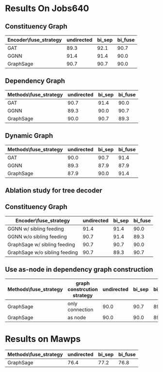 # Results On Jobs640

## Constituency Graph
| Encoder\fuse_strategy | undirected | bi_sep | bi_fuse |  
| ---- | ---- | ---- | ---- |
| GAT | 89.3 | 92.1 | 90.7 |  
| GGNN | 91.4 | 91.4 | 90.0 |
| GraphSage | 90.7 | 90.7 | 90.0 |

## Dependency Graph
| Methods\fuse_strategy | undirected | bi_sep | bi_fuse |  
| ---- | ---- | ---- | ---- |  
| GAT | 90.7 | 91.4 | 90.0 |  
| GGNN | 89.3 | 90.0 | 90.7 |  
| GraphSage | 90.0 | 90.7 | 89.3 |  

## Dynamic Graph
| Methods\fuse_strategy | undirected | bi_sep | bi_fuse |  
| ---- | ---- | ---- | ---- |  
| GAT | 90.0 | 90.7 | 91.4 |  
| GGNN | 89.3 | 87.9 | 87.9 |  
| GraphSage | 87.9 | 90.0 | 91.4 |  

## Ablation study for tree decoder

## Constituency Graph
| Encoder\fuse_strategy | undirected | bi_sep | bi_fuse |  
| ---- | ---- | ---- | ---- |
| GGNN w/ sibling feeding | 91.4 | 91.4 | 90.0 |  
| GGNN w/o sibling feeding | 90.7 | 91.4 | 89.3 |  
| GraphSage w/ sibling feeding | 90.7 | 90.7 | 90.0 |
| GraphSage w/o sibling feeding | 90.7 | 89.3 | 90.7 |

## Use as-node in dependency graph construction

| Methods\fuse_strategy | graph constrcution strategy | undirected | bi_sep | bi_fuse |  
| ---- | ---- | ---- | ---- | ---- |
| GraphSage | only connection | 90.0 | 90.7 | 89.3 |  
| GraphSage | as node | 90.0 | 90.0 | 89.3 |  


# Results on Mawps
| Methods\fuse_strategy | undirected | bi_sep | bi_fuse |  
| ---- | ---- | ---- | ---- |  
| GraphSage | 76.4 | 77.2 | 76.8 |  


<!-- SAGE + undirected + constituency   -->